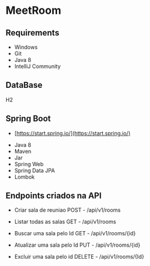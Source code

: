 # MeetRoom

## Requirements

* Windows
* Git
* Java 8
* IntelliJ Community

## DataBase
H2

## Spring Boot

* [https://start.spring.io/](https://start.spring.io/)

+ Java 8
+ Maven
+ Jar
+ Spring Web
+ Spring Data JPA
+ Lombok

## Endpoints criados na API

* Criar sala de reuniao
  POST - /api/v1/rooms

* Listar todas as salas
  GET - /api/v1/rooms

* Buscar uma sala pelo Id
  GET - /api/v1/rooms/{id}

* Atualizar uma sala pelo Id
  PUT - /api/v1/rooms/{id}

* Excluir uma sala pelo id
  DELETE - /api/v1/rooms/{Id}
